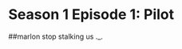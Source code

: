 # Season 1 Episode 1: Pilot

##marlon stop stalking us ._.




<!--stackedit_data:
eyJoaXN0b3J5IjpbMTM1MDYyMzc2MCw2NDI1NTg0MzksODE1MD
Y2MzI5XX0=
-->